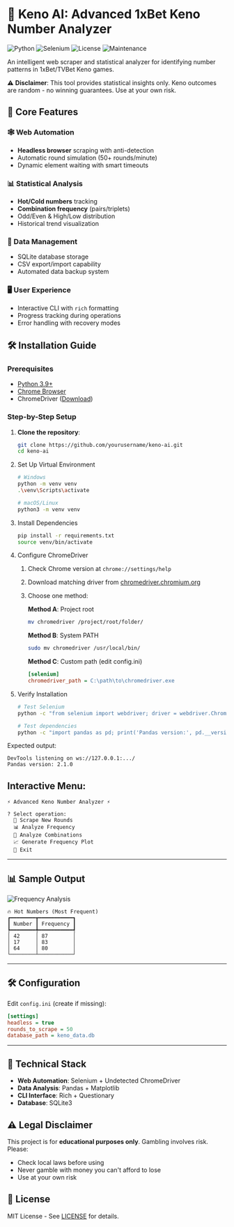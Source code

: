 # 🔮 Keno AI: Advanced 1xBet Keno Number Analyzer  

![Python](https://img.shields.io/badge/python-3.9%2B-blue?logo=python&logoColor=white)  ![Selenium](https://img.shields.io/badge/selenium-4.0+-green?logo=selenium)  ![License](https://img.shields.io/badge/license-MIT-orange)  ![Maintenance](https://img.shields.io/badge/maintenance-active-brightgreen)  

An intelligent web scraper and statistical analyzer for identifying number patterns in 1xBet/TVBet Keno games.  

⚠️ **Disclaimer**: This tool provides statistical insights only. Keno outcomes are random - no winning guarantees. Use at your own risk.  

## 🌟 Core Features

### 🕸️ Web Automation
- **Headless browser** scraping with anti-detection
- Automatic round simulation (50+ rounds/minute)
- Dynamic element waiting with smart timeouts

### 📊 Statistical Analysis
- **Hot/Cold numbers** tracking
- **Combination frequency** (pairs/triplets)
- Odd/Even & High/Low distribution
- Historical trend visualization

### 💾 Data Management
- SQLite database storage
- CSV export/import capability
- Automated data backup system

### 🖥️ User Experience
- Interactive CLI with `rich` formatting
- Progress tracking during operations
- Error handling with recovery modes

## 🛠️ Installation Guide

### Prerequisites
- [Python 3.9+](https://www.python.org/downloads/)
- [Chrome Browser](https://www.google.com/chrome/)
- ChromeDriver ([Download](https://chromedriver.chromium.org/downloads))

### Step-by-Step Setup

1. **Clone the repository**:
   ```bash
   git clone https://github.com/yourusername/keno-ai.git
   cd keno-ai
   ```

2. Set Up Virtual Environment
   ```bash
   # Windows
   python -m venv venv
   .\venv\Scripts\activate
   
   # macOS/Linux
   python3 -m venv venv
   ```

3. Install Dependencies
   ```bash
   pip install -r requirements.txt
   source venv/bin/activate
   ```

4. Configure ChromeDriver

   1. Check Chrome version at `chrome://settings/help`
   2. Download matching driver from [chromedriver.chromium.org](https://chromedriver.chromium.org/downloads)
   3. Choose one method:
   
      **Method A**: Project root
      ```bash
      mv chromedriver /project/root/folder/
      ```
      
      **Method B**: System PATH
      ```bash
      sudo mv chromedriver /usr/local/bin/
      ```
      
      **Method C**: Custom path (edit config.ini)
      ```ini
      [selenium]
      chromedriver_path = C:\path\to\chromedriver.exe
      ```

5. Verify Installation

   ```bash
   # Test Selenium
   python -c "from selenium import webdriver; driver = webdriver.Chrome(); driver.quit()"
   
   # Test dependencies
   python -c "import pandas as pd; print('Pandas version:', pd.__version__)"
   ```

Expected output:
   ```text
   DevTools listening on ws://127.0.0.1:.../
   Pandas version: 2.1.0
   ```

## Interactive Menu:
```text
⚡ Advanced Keno Number Analyzer ⚡

? Select operation:
  🎲 Scrape New Rounds
  📊 Analyze Frequency
  🔄 Analyze Combinations
  📈 Generate Frequency Plot
  🚪 Exit
```


---

## 📊 Sample Output

![Frequency Analysis](https://i.imgur.com/JQ8W5xO.png)

```text
🔥 Hot Numbers (Most Frequent)
┏━━━━━━━━┳━━━━━━━━━━━┓
┃ Number ┃ Frequency ┃
┡━━━━━━━━╇━━━━━━━━━━━┩
│ 42     │ 87        │
│ 17     │ 83        │
│ 64     │ 80        │
└────────┴───────────┘
```


---

## 🛠️ Configuration

Edit `config.ini` (create if missing):
```ini
[settings]
headless = true
rounds_to_scrape = 50
database_path = keno_data.db
```
   

---

## 🤖 Technical Stack

- **Web Automation**: Selenium + Undetected ChromeDriver
- **Data Analysis**: Pandas + Matplotlib
- **CLI Interface**: Rich + Questionary
- **Database**: SQLite3

## ⚠️ Legal Disclaimer

This project is for **educational purposes only**. Gambling involves risk. Please:
- Check local laws before using
- Never gamble with money you can't afford to lose
- Use at your own risk

## 📜 License

MIT License - See [LICENSE](LICENSE) for details.
